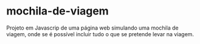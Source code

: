 # mochila-de-viagem
Projeto em Javascrip de uma página web simulando uma mochila de viagem, onde se é possível incluir tudo o que se pretende levar na viagem.
